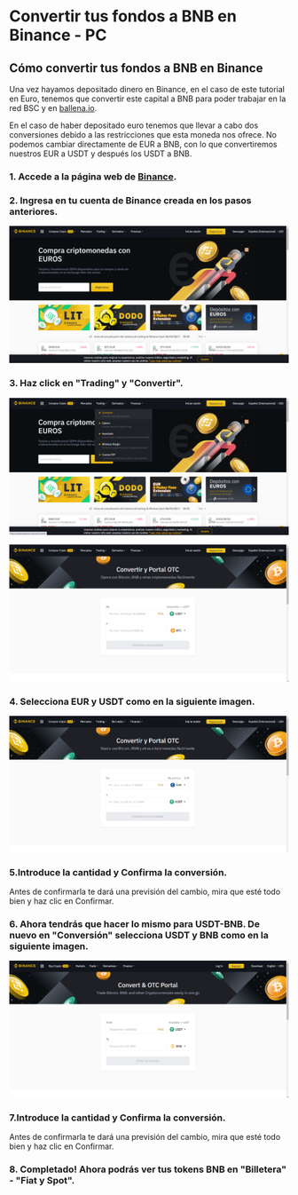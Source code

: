 # Convertir tus fondos a BNB en Binance - PC

## Cómo convertir tus fondos a BNB en Binance

Una vez hayamos depositado dinero en Binance, en el caso de este tutorial en Euro, tenemos que convertir este capital a BNB para poder trabajar en la red BSC y en [ballena.io](https://ballena.io/). 

En el caso de haber depositado euro tenemos que llevar a cabo dos conversiones debido a las restricciones que esta moneda nos ofrece. No podemos cambiar directamente de EUR a BNB, con lo que convertiremos nuestros EUR a USDT y después los USDT a BNB.



### 1. Accede a la página web de [Binance](https://www.binance.com/es).

### 2. Ingresa en tu cuenta de Binance creada en los pasos anteriores.



![](../../../../.gitbook/assets/1%20%284%29.png)



### 3. Haz click en "Trading" y "Convertir".



![](../../../../.gitbook/assets/2%20%282%29.png)



![](../../../../.gitbook/assets/3%20%282%29.png)



### 4. Selecciona EUR y USDT como en la siguiente imagen.



![](../../../../.gitbook/assets/4%20%284%29.png)

### 5.Introduce la cantidad y Confirma la conversión.

Antes de confirmarla te dará una previsión del cambio, mira que esté todo bien y haz clic en Confirmar.



### 6. Ahora tendrás que hacer lo mismo para USDT-BNB. De nuevo en "Conversión" selecciona USDT y BNB como en la siguiente imagen.



![](../../../../.gitbook/assets/5%20%281%29.png)

### 7.Introduce la cantidad y Confirma la conversión.

Antes de confirmarla te dará una previsión del cambio, mira que esté todo bien y haz clic en Confirmar.



### 8. Completado! Ahora podrás ver tus tokens BNB en "Billetera" - "Fiat y Spot".








